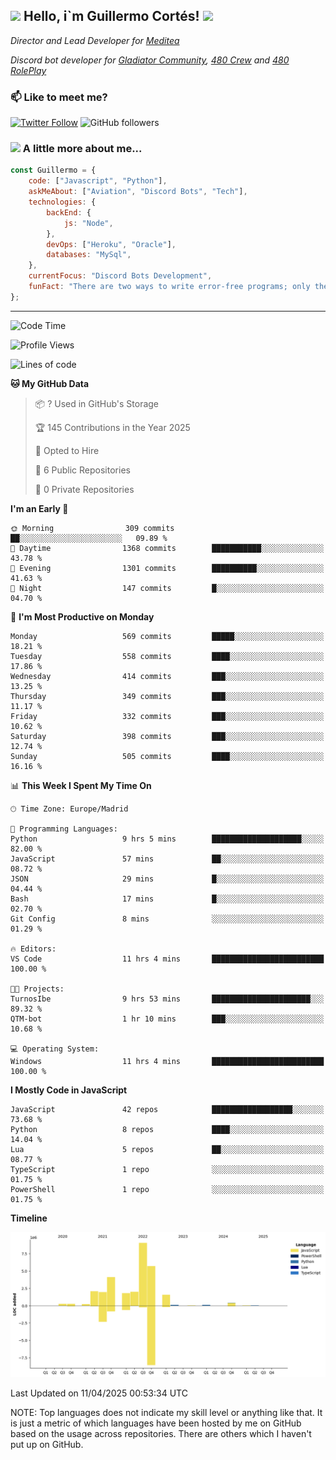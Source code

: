 <h2><img src="https://emojis.slackmojis.com/emojis/images/1531849430/4246/blob-sunglasses.gif?1531849430" width="30"/> Hello, i`m Guillermo Cortés! <img src="https://media.giphy.com/media/PiuVH04cd9JcmqqWKK/giphy.gif" width="50"></h2>
<p><em>Director and Lead Developer for <a href="https://mediteavirtual.es/">Meditea</a>
</em></p>
<p><em>Discord bot developer for <a href="https://discord.comunidadgladiator.com">Gladiator Community</a>, <a href="https://discord.gg/UpvpkUbGdA">480 Crew</a> and <a href="https://discord.gg/dmMRQgH3tu">480 RolePlay</a>
</em></p>

### 📫 Like to meet me?

[![Twitter Follow](https://img.shields.io/twitter/follow/concara3443?label=Follow)](https://twitter.com/intent/follow?screen_name=concara3443)
![GitHub followers](https://img.shields.io/github/followers/concara3443?label=Follow&style=social)

### <img src="https://media.giphy.com/media/WFZvB7VIXBgiz3oDXE/giphy.gif" width="50"> A little more about me...  

```javascript
const Guillermo = {
    code: ["Javascript", "Python"],
    askMeAbout: ["Aviation", "Discord Bots", "Tech"],
    technologies: {
        backEnd: {
            js: "Node",
        },
        devOps: ["Heroku", "Oracle"],
        databases: "MySql",
    },
    currentFocus: "Discord Bots Development",
    funFact: "There are two ways to write error-free programs; only the third one works"
};
```

---

<!--START_SECTION:waka-->
![Code Time](http://img.shields.io/badge/Code%20Time-583%20hrs%2052%20mins-blue)

![Profile Views](http://img.shields.io/badge/Profile%20Views-0-blue)

![Lines of code](https://img.shields.io/badge/From%20Hello%20World%20I%27ve%20Written-29.5%20million%20lines%20of%20code-blue)

**🐱 My GitHub Data** 

> 📦 ? Used in GitHub's Storage 
 > 
> 🏆 145 Contributions in the Year 2025
 > 
> 💼 Opted to Hire
 > 
> 📜 6 Public Repositories 
 > 
> 🔑 0 Private Repositories 
 > 
**I'm an Early 🐤** 

```text
🌞 Morning                309 commits         ██░░░░░░░░░░░░░░░░░░░░░░░   09.89 % 
🌆 Daytime                1368 commits        ███████████░░░░░░░░░░░░░░   43.78 % 
🌃 Evening                1301 commits        ██████████░░░░░░░░░░░░░░░   41.63 % 
🌙 Night                  147 commits         █░░░░░░░░░░░░░░░░░░░░░░░░   04.70 % 
```
📅 **I'm Most Productive on Monday** 

```text
Monday                   569 commits         █████░░░░░░░░░░░░░░░░░░░░   18.21 % 
Tuesday                  558 commits         ████░░░░░░░░░░░░░░░░░░░░░   17.86 % 
Wednesday                414 commits         ███░░░░░░░░░░░░░░░░░░░░░░   13.25 % 
Thursday                 349 commits         ███░░░░░░░░░░░░░░░░░░░░░░   11.17 % 
Friday                   332 commits         ███░░░░░░░░░░░░░░░░░░░░░░   10.62 % 
Saturday                 398 commits         ███░░░░░░░░░░░░░░░░░░░░░░   12.74 % 
Sunday                   505 commits         ████░░░░░░░░░░░░░░░░░░░░░   16.16 % 
```


📊 **This Week I Spent My Time On** 

```text
🕑︎ Time Zone: Europe/Madrid

💬 Programming Languages: 
Python                   9 hrs 5 mins        ████████████████████░░░░░   82.00 % 
JavaScript               57 mins             ██░░░░░░░░░░░░░░░░░░░░░░░   08.72 % 
JSON                     29 mins             █░░░░░░░░░░░░░░░░░░░░░░░░   04.44 % 
Bash                     17 mins             █░░░░░░░░░░░░░░░░░░░░░░░░   02.70 % 
Git Config               8 mins              ░░░░░░░░░░░░░░░░░░░░░░░░░   01.29 % 

🔥 Editors: 
VS Code                  11 hrs 4 mins       █████████████████████████   100.00 % 

🐱‍💻 Projects: 
TurnosIbe                9 hrs 53 mins       ██████████████████████░░░   89.32 % 
QTM-bot                  1 hr 10 mins        ███░░░░░░░░░░░░░░░░░░░░░░   10.68 % 

💻 Operating System: 
Windows                  11 hrs 4 mins       █████████████████████████   100.00 % 
```

**I Mostly Code in JavaScript** 

```text
JavaScript               42 repos            ██████████████████░░░░░░░   73.68 % 
Python                   8 repos             ████░░░░░░░░░░░░░░░░░░░░░   14.04 % 
Lua                      5 repos             ██░░░░░░░░░░░░░░░░░░░░░░░   08.77 % 
TypeScript               1 repo              ░░░░░░░░░░░░░░░░░░░░░░░░░   01.75 % 
PowerShell               1 repo              ░░░░░░░░░░░░░░░░░░░░░░░░░   01.75 % 
```



**Timeline**

![Lines of Code chart](https://raw.githubusercontent.com/Concara3443/Concara3443/main/assets/bar_graph.png)


 Last Updated on 11/04/2025 00:53:34 UTC
<!--END_SECTION:waka-->

NOTE: Top languages does not indicate my skill level or anything like that. It is just a metric of which languages have been hosted by me on GitHub based on the usage across repositories. There are others which I haven't put up on GitHub.
